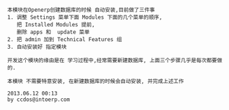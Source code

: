     本模块在Openerp创建数据库的时候 自动安装,目前做了三件事
    1. 调整 Settings 菜单下面 Modules 下面的几个菜单的顺序,
       把 Installed Modules 提前,
       删除 apps 和  update 菜单
    2. 把 admin 加到 Technical Features 组
    3. 自动安装好 指定模块

    开发这个模块的缘由是在 学习过程中,经常需要新建数据库, 上面三个步骤几乎是每次都要做的.

    本模块 不需要特意安装, 在新建数据库的时候会自动安装, 并完成上述工作

    2013.06.12 00:13
    by ccdos@intoerp.com